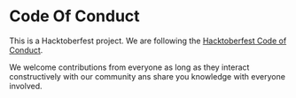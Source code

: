 # Code Of Conduct

This is a Hacktoberfest project. We are following the [Hacktoberfest Code of Conduct](https://hacktoberfest.digitalocean.com/resources/participation).

We welcome contributions from everyone as long as they interact constructively with our community ans share you knowledge with everyone involved.
